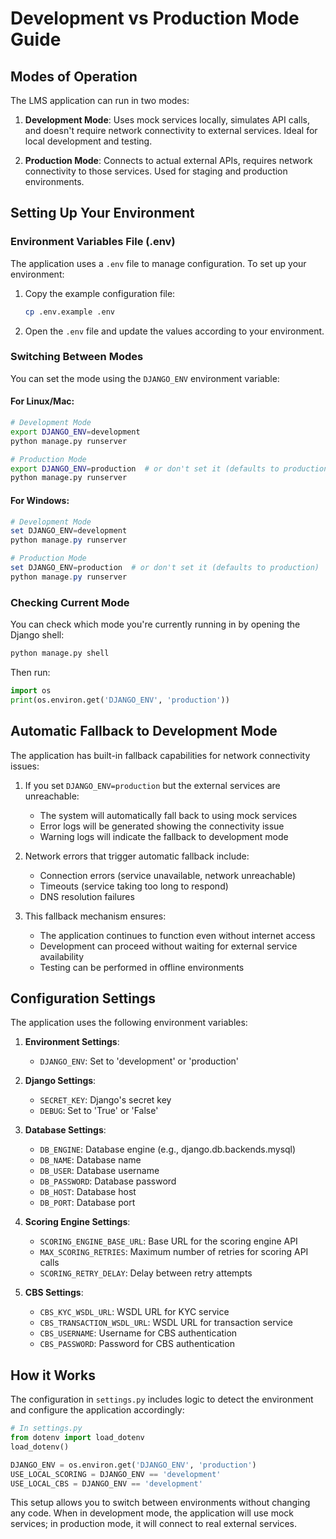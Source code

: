 # Development vs Production Mode Guide

## Modes of Operation

The LMS application can run in two modes:

1. **Development Mode**: Uses mock services locally, simulates API calls, and doesn't require network connectivity to external services. Ideal for local development and testing.

2. **Production Mode**: Connects to actual external APIs, requires network connectivity to those services. Used for staging and production environments.

## Setting Up Your Environment

### Environment Variables File (.env)

The application uses a `.env` file to manage configuration. To set up your environment:

1. Copy the example configuration file:
   ```bash
   cp .env.example .env
   ```

2. Open the `.env` file and update the values according to your environment.

### Switching Between Modes

You can set the mode using the `DJANGO_ENV` environment variable:

#### For Linux/Mac:

```bash
# Development Mode
export DJANGO_ENV=development
python manage.py runserver

# Production Mode
export DJANGO_ENV=production  # or don't set it (defaults to production)
python manage.py runserver
```

#### For Windows:

```powershell
# Development Mode
set DJANGO_ENV=development
python manage.py runserver

# Production Mode
set DJANGO_ENV=production  # or don't set it (defaults to production)
python manage.py runserver
```

### Checking Current Mode

You can check which mode you're currently running in by opening the Django shell:

```bash
python manage.py shell
```

Then run:

```python
import os
print(os.environ.get('DJANGO_ENV', 'production'))
```

## Automatic Fallback to Development Mode

The application has built-in fallback capabilities for network connectivity issues:

1. If you set `DJANGO_ENV=production` but the external services are unreachable:
   - The system will automatically fall back to using mock services
   - Error logs will be generated showing the connectivity issue
   - Warning logs will indicate the fallback to development mode

2. Network errors that trigger automatic fallback include:
   - Connection errors (service unavailable, network unreachable)
   - Timeouts (service taking too long to respond)
   - DNS resolution failures

3. This fallback mechanism ensures:
   - The application continues to function even without internet access
   - Development can proceed without waiting for external service availability
   - Testing can be performed in offline environments

## Configuration Settings

The application uses the following environment variables:

1. **Environment Settings**:
   - `DJANGO_ENV`: Set to 'development' or 'production'

2. **Django Settings**:
   - `SECRET_KEY`: Django's secret key
   - `DEBUG`: Set to 'True' or 'False'

3. **Database Settings**:
   - `DB_ENGINE`: Database engine (e.g., django.db.backends.mysql)
   - `DB_NAME`: Database name
   - `DB_USER`: Database username
   - `DB_PASSWORD`: Database password
   - `DB_HOST`: Database host
   - `DB_PORT`: Database port

4. **Scoring Engine Settings**:
   - `SCORING_ENGINE_BASE_URL`: Base URL for the scoring engine API
   - `MAX_SCORING_RETRIES`: Maximum number of retries for scoring API calls
   - `SCORING_RETRY_DELAY`: Delay between retry attempts

5. **CBS Settings**:
   - `CBS_KYC_WSDL_URL`: WSDL URL for KYC service
   - `CBS_TRANSACTION_WSDL_URL`: WSDL URL for transaction service
   - `CBS_USERNAME`: Username for CBS authentication
   - `CBS_PASSWORD`: Password for CBS authentication

## How it Works

The configuration in `settings.py` includes logic to detect the environment and configure the application accordingly:

```python
# In settings.py
from dotenv import load_dotenv
load_dotenv()

DJANGO_ENV = os.environ.get('DJANGO_ENV', 'production')
USE_LOCAL_SCORING = DJANGO_ENV == 'development'
USE_LOCAL_CBS = DJANGO_ENV == 'development'
```

This setup allows you to switch between environments without changing any code. When in development mode, the application will use mock services; in production mode, it will connect to real external services. 